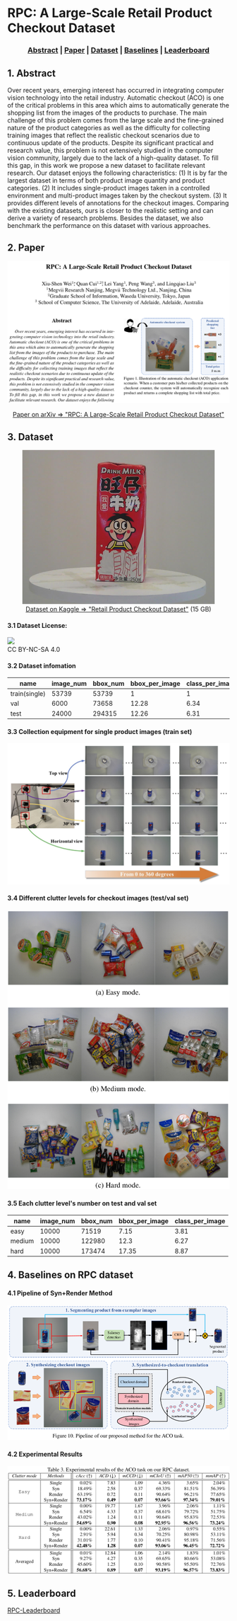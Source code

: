 # RPC: A Large-Scale Retail Product Checkout Dataset

<div align="center">

 ### [Abstract](#1-abstract) | [Paper](#2-paper) | [Dataset](#3-Dataset) | [Baselines](#4-baselines-on-rpc-dataset) | [Leaderboard](#5-Leaderboard) 
</div>

## 1. Abstract
Over recent years, emerging interest has occurred in integrating computer vision technology into the retail industry. Automatic checkout (ACO) is one of the critical problems in this area which aims to automatically generate the shopping list from the images of the products to purchase. The main challenge of this problem comes from the large scale and the fine-grained nature of the product categories as well as the difficulty for collecting training images that reflect the realistic checkout scenarios due to continuous update of the products. Despite its significant practical and research value, this problem is not extensively studied in the computer vision community, largely due to the lack of a high-quality dataset. To fill this gap, in this work we propose a new dataset to facilitate relevant research. Our dataset enjoys the following characteristics: (1) It is by far the largest dataset in terms of both product image quantity and product categories. (2) It includes single-product images taken in a controlled environment and multi-product images taken by the checkout system. (3) It provides different levels of annotations for the checkout images. Comparing with the existing datasets, ours is closer to the realistic setting and can derive a variety of research problems. Besides the dataset, we also benchmark the performance on this dataset with various approaches.

## 2. Paper

<div align="center">

<a href="">
    <img style="width:700px" src="imgs/paper.png">
</a>   


[Paper on arXiv => "RPC: A Large-Scale Retail Product Checkout Dataset"]()
</div>

## 3. Dataset 

<div align="center">

[![](imgs/rpc-dataset.png)](https://www.kaggle.com/diyer22/retail-product-checkout-dataset)     
[Dataset on Kaggle => "Retail Product Checkout Dataset"](https://www.kaggle.com/diyer22/retail-product-checkout-dataset)
(15 GB)

</div>


#### 3.1 Dataset License:  
[![](https://licensebuttons.net/l/by-nc-sa/4.0/88x31.png)](https://creativecommons.org/licenses/by-nc-sa/4.0/)    
CC BY-NC-SA 4.0

#### 3.2 Dataset infomation 

| name | image_num | bbox_num | bbox_per_image | class_per_image |
| --- | --- | --- | --- | --- |
| train(single) | 53739 | 53739 | 1 | 1 |
| val | 6000 | 73658 | 12.28 | 6.34 |
| test | 24000 | 294315 | 12.26 | 6.31 |


#### 3.3 Collection equipment for single product images (train set)

![](imgs/single.png)

#### 3.4 Different clutter levels for checkout images  (test/val set)
![](imgs/test.png)

#### 3.5 Each clutter level's number on test and val set

| name | image_num | bbox_num | bbox_per_image | class_per_image |
| --- | --- | --- | --- | --- |
| easy | 10000 | 71519 | 7.15 | 3.81 |
| medium | 10000 | 122980 | 12.3 | 6.27 |
| hard | 10000 | 173474 | 17.35 | 8.87 |


## 4. Baselines on RPC dataset

#### 4.1 Pipeline of Syn+Render Method
![](imgs/pipeline.png)

#### 4.2 Experimental Results
![](imgs/result.png)

## 5. Leaderboard
[RPC-Leaderboard](https://github.com/RPC-Dataset/RPC-Leaderboard)

